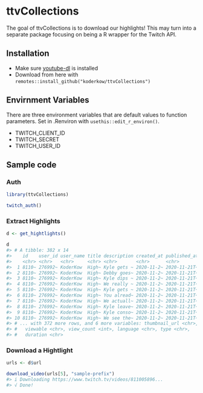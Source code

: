 
<!-- README.md is generated from README.Rmd. Please edit that file -->

# ttvCollections

<!-- badges: start -->

<!-- badges: end -->

The goal of ttvCollections is to download our highlights\! This may turn
into a separate package focusing on being a R wrapper for the Twitch
API.

## Installation

  - Make sure [youtube-dl](http://ytdl-org.github.io/youtube-dl/) is
    installed
  - Download from here with
    `remotes::install_github("koderkow/ttvCollections")`

## Envirnment Variables

There are three environment variables that are default values to
function parameters. Set in .Renviron with `usethis::edit_r_environ()`.

  - TWITCH\_CLIENT\_ID
  - TWITCH\_SECRET
  - TWITCH\_USER\_ID

## Sample code

### Auth

``` r
library(ttvCollections)

twitch_auth()
```

### Extract Highlights

``` r
d <- get_hightlights()

d
#> # A tibble: 382 x 14
#>    id    user_id user_name title description created_at published_at url  
#>    <chr> <chr>   <chr>     <chr> <chr>       <chr>      <chr>        <chr>
#>  1 8110~ 276992~ KoderKow  High~ Kyle gets ~ 2020-11-2~ 2020-11-21T~ http~
#>  2 8110~ 276992~ KoderKow  High~ Debby goes~ 2020-11-2~ 2020-11-21T~ http~
#>  3 8110~ 276992~ KoderKow  High~ Kyle dips ~ 2020-11-2~ 2020-11-21T~ http~
#>  4 8110~ 276992~ KoderKow  High~ We really ~ 2020-11-2~ 2020-11-21T~ http~
#>  5 8110~ 276992~ KoderKow  High~ Kyle gets ~ 2020-11-2~ 2020-11-21T~ http~
#>  6 8110~ 276992~ KoderKow  High~ You alread~ 2020-11-2~ 2020-11-21T~ http~
#>  7 8110~ 276992~ KoderKow  High~ We actuall~ 2020-11-2~ 2020-11-21T~ http~
#>  8 8110~ 276992~ KoderKow  High~ Kyle leave~ 2020-11-2~ 2020-11-21T~ http~
#>  9 8110~ 276992~ KoderKow  High~ Kyle conso~ 2020-11-2~ 2020-11-21T~ http~
#> 10 8110~ 276992~ KoderKow  High~ We see the~ 2020-11-2~ 2020-11-21T~ http~
#> # ... with 372 more rows, and 6 more variables: thumbnail_url <chr>,
#> #   viewable <chr>, view_count <int>, language <chr>, type <chr>,
#> #   duration <chr>
```

### Download a Hightlight

``` r
urls <- d$url

download_video(urls[5], "sample-prefix")
#> i Downloading https://www.twitch.tv/videos/811005896...
#> √ Done!
```
